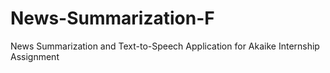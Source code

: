 # News-Summarization-F
News Summarization and Text-to-Speech Application for Akaike Internship Assignment

